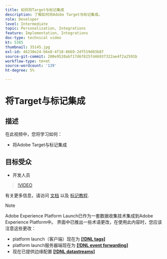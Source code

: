 ```yaml
---
title: 如何将Target与标记集成
description: 了解如何将Adobe Target与标记集成。
role: Developer
level: Intermediate
topic: Personalization, Integrations
feature: Implementation, Integrations
doc-type: technical video
kt: 5385
thumbnail: 35145.jpg
exl-id: 46230e24-b6e8-4f10-8669-2df519d03b87
source-git-commit: 200e9520abf17d6f825fd4693f322ae4f2a2591b
workflow-type: tm+mt
source-wordcount: '139'
ht-degree: 5%

---
```


# 将Target与标记集成

## 描述

在此视频中，您将学习如何：

* 将Adobe Target与标记集成

## 目标受众

* 开发人员

>[!VIDEO](https://video.tv.adobe.com/v/35145/?quality=12)

有关更多信息，请访问 [文档](https://experienceleague.adobe.com/docs/target/using/implement-target/client-side/at-js-implementation/deploy-at-js/cmp-implementing-target-using-adobe-launch.html?lang=en) 以及 [标记教程](https://experienceleague.adobe.com/docs/launch-learn/implementing-in-websites-with-launch/index.html?lang=en).

>[!NOTE]
>
>Adobe Experience Platform Launch已作为一套数据收集技术集成到Adobe Experience Platform中。 界面中已推出一些术语更改，在使用此内容时，您应该注意这些更改：
>
> * platform launch（客户端）现在为 **[[!DNL tags]](https://experienceleague.adobe.com/docs/experience-platform/tags/home.html)**
> * platform launch服务器端现在为 **[[!DNL event forwarding]](https://experienceleague.adobe.com/docs/experience-platform/tags/event-forwarding/overview.html)**
> * 现在已提供边缘配置 **[[!DNL datastreams]](https://experienceleague.adobe.com/docs/experience-platform/edge/fundamentals/datastreams.html)**


